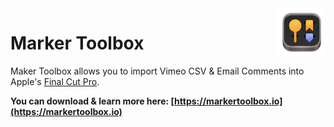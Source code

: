 <img src="https://github.com/latenitefilms/MarkerToolbox/raw/main/docs/static/logo.png" align="right" width="15%" height="15%" />

# Marker Toolbox

Maker Toolbox allows you to import Vimeo CSV & Email Comments into Apple's [Final Cut Pro](https://www.apple.com/final-cut-pro/).

**You can download & learn more here: [https://markertoolbox.io](https://markertoolbox.io)**